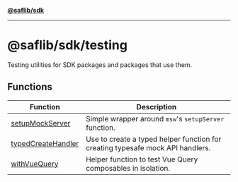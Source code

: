 [**@saflib/sdk**](../../../index.md)

---

# @saflib/sdk/testing

Testing utilities for SDK packages and packages that use them.

## Functions

| Function                                              | Description                                                                    |
| ----------------------------------------------------- | ------------------------------------------------------------------------------ |
| [setupMockServer](functions/setupMockServer.md)       | Simple wrapper around `msw`'s `setupServer` function.                          |
| [typedCreateHandler](functions/typedCreateHandler.md) | Use to create a typed helper function for creating typesafe mock API handlers. |
| [withVueQuery](functions/withVueQuery.md)             | Helper function to test Vue Query composables in isolation.                    |
